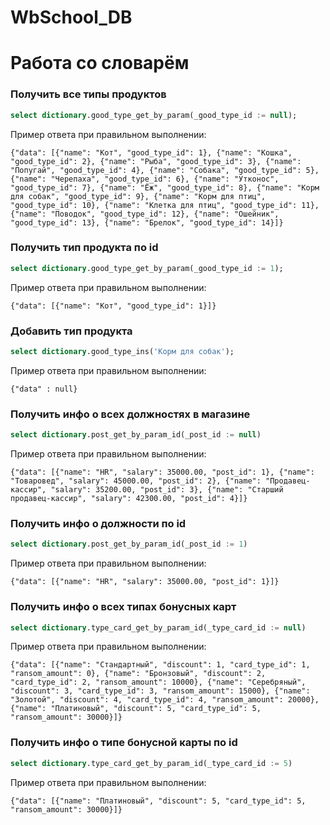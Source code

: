 # WbSchool_DB



# Работа со словарём

### Получить все типы продуктов
```sql
select dictionary.good_type_get_by_param(_good_type_id := null);
```
Пример ответа при правильном выполнении:
```jsonb
{"data": [{"name": "Кот", "good_type_id": 1}, {"name": "Кошка", "good_type_id": 2}, {"name": "Рыба", "good_type_id": 3}, {"name": "Попугай", "good_type_id": 4}, {"name": "Собака", "good_type_id": 5}, {"name": "Черепаха", "good_type_id": 6}, {"name": "Утконос", "good_type_id": 7}, {"name": "Ёж", "good_type_id": 8}, {"name": "Корм для собак", "good_type_id": 9}, {"name": "Корм для птиц", "good_type_id": 10}, {"name": "Клетка для птиц", "good_type_id": 11}, {"name": "Поводок", "good_type_id": 12}, {"name": "Ошейник", "good_type_id": 13}, {"name": "Брелок", "good_type_id": 14}]}
```

### Получить тип продукта по id
```sql
select dictionary.good_type_get_by_param(_good_type_id := 1);
```
Пример ответа при правильном выполнении:
```jsonb
{"data": [{"name": "Кот", "good_type_id": 1}]}
```

### Добавить тип продукта
```sql
select dictionary.good_type_ins('Корм для собак');
```

Пример ответа при правильном выполнении:
```jsonb
{"data" : null}
```

### Получить инфо о всех должностях в магазине
```sql
select dictionary.post_get_by_param_id(_post_id := null)
```
Пример ответа при правильном выполнении:
```jsonb
{"data": [{"name": "HR", "salary": 35000.00, "post_id": 1}, {"name": "Товаровед", "salary": 45000.00, "post_id": 2}, {"name": "Продавец-кассир", "salary": 35200.00, "post_id": 3}, {"name": "Старший продавец-кассир", "salary": 42300.00, "post_id": 4}]}
```

### Получить инфо о должности по id
```sql
select dictionary.post_get_by_param_id(_post_id := 1)
```
Пример ответа при правильном выполнении:
```jsonb
{"data": [{"name": "HR", "salary": 35000.00, "post_id": 1}]}
```

### Получить инфо о всех типах бонусных карт
```sql
select dictionary.type_card_get_by_param_id(_type_card_id := null)
```
Пример ответа при правильном выполнении:
```jsonb
{"data": [{"name": "Стандартный", "discount": 1, "card_type_id": 1, "ransom_amount": 0}, {"name": "Бронзовый", "discount": 2, "card_type_id": 2, "ransom_amount": 10000}, {"name": "Серебряный", "discount": 3, "card_type_id": 3, "ransom_amount": 15000}, {"name": "Золотой", "discount": 4, "card_type_id": 4, "ransom_amount": 20000}, {"name": "Платиновый", "discount": 5, "card_type_id": 5, "ransom_amount": 30000}]}
```

### Получить инфо о типе бонусной карты по id
```sql
select dictionary.type_card_get_by_param_id(_type_card_id := 5)
```
Пример ответа при правильном выполнении:
```jsonb
{"data": [{"name": "Платиновый", "discount": 5, "card_type_id": 5, "ransom_amount": 30000}]}
```